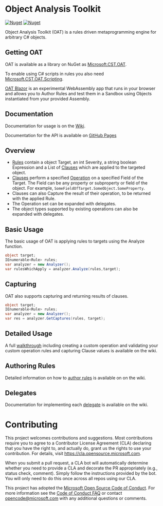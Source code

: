 # Object Analysis Toolkit
[![Nuget](https://img.shields.io/nuget/dt/Microsoft.CST.OAT)](https://www.nuget.org/packages/Microsoft.CST.OAT) [![Nuget](https://img.shields.io/nuget/v/Microsoft.CST.OAT)](https://www.nuget.org/packages/Microsoft.CST.OAT)

Object Analysis Toolkit (OAT) is a rules driven metaprogramming engine for arbitrary C# objects.

## Getting OAT
OAT is available as a library on NuGet as [Microsoft.CST.OAT](https://www.nuget.org/packages/Microsoft.CST.OAT/).

To enable using C# scripts in rules you also need [Microsoft.CST.OAT.Scripting](https://www.nuget.org/packages/Microsoft.CST.OAT.Scripting/).

[OAT Blazor](https://microsoft.github.io/OAT/Blazor/) is an experimental WebAssembly app that runs in your browser and allows you to Author Rules and test them in a Sandbox using Objects instantiated from your provided Assembly.

## Documentation
Documentation for usage is on the [Wiki](https://github.com/microsoft/OAT/wiki).

Documentation for the API is available on [GitHub Pages](https://microsoft.github.io/OAT/api)

## Overview
* [Rules](https://microsoft.github.io/OAT/api/Microsoft.CST.OAT.Rule.html) contain a object Target, an int Severity, a string boolean Expression and a List of [Clauses](https://microsoft.github.io/OAT/api/Microsoft.CST.OAT.Clause.html) which are applied to the targeted object.
* [Clauses](https://microsoft.github.io/OAT/api/Microsoft.CST.OAT.Clause.html) perform a specified [Operation](https://microsoft.github.io/OAT/api/Microsoft.CST.OAT.Operation.html) on a specified Field of the Target.  The Field can be any property or subproperty or field of the object. For example, `SomeFieldOfTarget.SomeObject.SomeProperty`.
* Clauses can also Capture the result of their operation, to be returned with the applied Rule.
* The Operation set can be expanded with delegates.
* The object types supported by existing operations can also be expanded with delegates.

## Basic Usage

The basic usage of OAT is applying rules to targets using the Analyze function.

```csharp
object target;
IEnumerable<Rule> rules;
var analyzer = new Analyzer();
var rulesWhichApply = analyzer.Analyze(rules,target);
```

## Capturing

OAT also supports capturing and returning results of clauses.

```csharp
object target;
IEnumerable<Rule> rules;
var analyzer = new Analyzer();
var res = analyzer.GetCaptures(rules, target);
```

## Detailed Usage

A full [walkthrough](https://github.com/microsoft/OAT/wiki/Walkthrough) including creating a custom operation and validating your custom operation rules and capturing Clause values is available on the wiki.

## Authoring Rules

Detailed information on how to [author rules](https://github.com/microsoft/OAT/wiki/Authoring-Rules) is available on on the wiki.

## Delegates

Documentation for implementing each [delegate](https://github.com/microsoft/OAT/wiki/Delegates) is available on the wiki.

# Contributing

This project welcomes contributions and suggestions.  Most contributions require you to agree to a
Contributor License Agreement (CLA) declaring that you have the right to, and actually do, grant us
the rights to use your contribution. For details, visit https://cla.opensource.microsoft.com.

When you submit a pull request, a CLA bot will automatically determine whether you need to provide
a CLA and decorate the PR appropriately (e.g., status check, comment). Simply follow the instructions
provided by the bot. You will only need to do this once across all repos using our CLA.

This project has adopted the [Microsoft Open Source Code of Conduct](https://opensource.microsoft.com/codeofconduct/).
For more information see the [Code of Conduct FAQ](https://opensource.microsoft.com/codeofconduct/faq/) or
contact [opencode@microsoft.com](mailto:opencode@microsoft.com) with any additional questions or comments.
